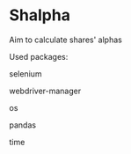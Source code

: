 # Shalpha
Aim to calculate shares' alphas

Used packages:

selenium

webdriver-manager

os

pandas

time
